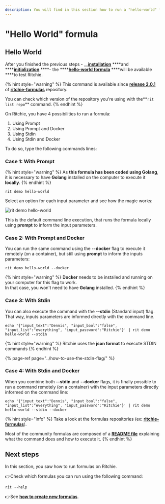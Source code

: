 ```yaml
---
description: You will find in this section how to run a "hello-world" formula.
---
```


# "Hello World" formula

## Hello World

After you finished the previous steps - __[**installation**](../../getting-started/installation/) ****and ****[**initialization**](../../getting-started/initialization.md) ****- the ****[**hello-world formula**](https://github.com/ZupIT/ritchie-formulas/tree/master/demo/hello-world) ****will be available ****to test Ritchie.

{% hint style="warning" %}
This command is available since [**release 2.0.1**](https://github.com/ZupIT/ritchie-formulas/releases) of [**ritchie-formulas**](https://github.com/ZupIT/ritchie-formulas) repository. 

You can check which version of the repository you're using with the**`rit list repo`** command.
{% endhint %}

On Ritchie, you have 4 possibilities to run a formula: 

1. Using Prompt
2. Using Prompt and Docker 
3. Using Stdin
4. Using Stdin and Docker 

To do so, type the following commands lines: 

### Case 1: With Prompt

{% hint style="warning" %}
As **this formula has been coded using Golang**, it is necessary to have **Golang** installed on the computer to execute it **locally**.
{% endhint %}

```text
rit demo hello-world
```

Select an option for each input parameter and see how the magic works: 

![rit demo hello-world](../../.gitbook/assets/large-gif-1054x366-%20%281%29.gif)

This is the default command line execution, that runs the formula locally using **prompt** to inform the input parameters.

### Case 2: With Prompt and Docker

You can run the same command using the **--docker** flag to execute it remotely \(on a container\), but still using **prompt** to inform the inputs parameters:

```text
rit demo hello-world --docker
```

{% hint style="warning" %}
**Docker** needs to be installed and running on your computer for this flag to work.  
In that case, you won't need to have **Golang** installed.
{% endhint %}

### Case 3: With Stdin

You can also execute the command with the **--stdin** \(Standard input\) flag. That way, inputs parameters are informed directly with the command line. 

```
echo '{"input_text":"Dennis", "input_bool":"false", "input_list":"everything", "input_password":"Ritchie"}' | rit demo hello-world --stdin
```

{% hint style="warning" %}
Ritchie uses the **json format** to execute STDIN commands
{% endhint %}

{% page-ref page="../how-to-use-the-stdin-flag/" %}

### Case 4: With Stdin and Docker

When you combine both **--stdin** and **--docker** flags, it is finally possible to run a command remotely \(on a container\) with the input parameters directly informed on the command line:

```text
echo '{"input_text":"Dennis", "input_bool":"false", "input_list":"everything", "input_password":"Ritchie"}' | rit demo hello-world --stdin --docker
```

{% hint style="info" %}
Take a look at the formulas repositories \(ex: [**ritchie-formulas**](https://github.com/ZupIT/ritchie-formulas)\). 

Most of the community formulas are composed of a [**README file**](https://github.com/ZupIT/ritchie-formulas/tree/master/demo/hello-world) explaining what the command does and how to execute it.
{% endhint %}

## Next steps

In this section, you saw how to run formulas on Ritchie.

👉Check which formulas you can run using the following command:

```text
rit --help
```

👉See [**how to create new formulas**](../how-to-create-formulas.md).

